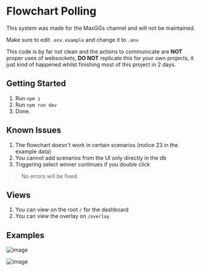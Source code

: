 # Flowchart Polling

This system was made for the MaxGGs channel and will not be maintained.

Make sure to edit `.env.example` and change it to `.env`

This code is by far not clean and the actions to communicate are **NOT** proper uses of websockets, **DO NOT** replicate this for your own projects, it just kind of happened whilst finishing most of this project in 2 days.

## Getting Started

1. Run `npm i`
2. Run `npm run dev`
3. Done.

## Known Issues
1. The flowchart doesn't work in certain scenarios (notice 23 in the example data)
2. You cannot add scenarios from the UI only directly in the db
3. Triggering select winner continues if you double click


> No errors will be fixed.

## Views
1. You can view on the root `/` for the dashboard
2. You can view the overlay on `/overlay`

## Examples
![image](https://github.com/user-attachments/assets/5db1daf5-ce15-49f6-8aeb-a48f5e4aadcd)

![image](https://github.com/user-attachments/assets/892ce0d8-9a75-4537-8334-48318c1735a2)
